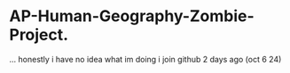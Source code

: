 # AP-Human-Geography-Zombie-Project.
...
honestly i have no idea what im doing i join github 2 days ago (oct 6 24)
